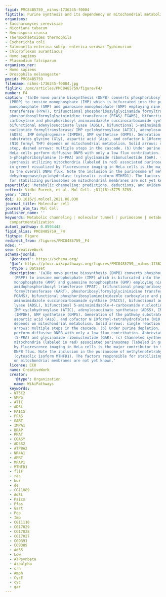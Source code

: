 ```yaml
---
figid: PMC8485759__nihms-1736245-f0004
figtitle: Purine synthesis and its dependency on mitochondrial metabolism
organisms:
- Saccharomyces cerevisiae
- Nicotiana tabacum
- Neurospora crassa
- Thermochaetoides thermophila
- Escherichia coli
- Salmonella enterica subsp. enterica serovar Typhimurium
- Chloroflexus aurantiacus
- Homo sapiens
- Plasmodium falciparum
organisms_ner:
- Homo sapiens
- Drosophila melanogaster
pmcid: PMC8485759
filename: nihms-1736245-f0004.jpg
figlink: /pmc/articles/PMC8485759/figure/F4/
number: F4
caption: '(a)De novo purine biosynthesis (DNPB) converts phosphoribosyl pyrophosphate
  (PRPP) to inosine monophosphate (IMP) which is bifurcated into the products adenosine
  monophosphate (AMP) and guanosine monophosphate (GMP) employing nine enzymes: amidophosphoribosyl
  transferase (PPAT), trifunctional phosphoribosylglycinamide formyltransferase (GART),
  phoshoribosylformylglycinimidine transferase (PFAS/ FGAMS), bifunctional phosphoribosylaminoimidazole
  carboxylase and phosphoribosyl aminoimidazole succinocarboxamide synthase (PAICS),
  bifunctional adenylosuccinate lyase (ADSL), bifunctional 5-aminoimidazole-4-carboxamide
  nucleotide formyltransferase/ IMP cyclohydroxylase (ATIC), adenylosuccinate synthetase
  (ADSS), IMP dehydrogenase (IMPDH), GMP synthetase (GMPS). Generation of the pathway
  substrates glycine (Gly), aspartic acid (Asp), and cofactor N 10formyl-tetrahydrofolate
  (N10 formyl THF) depends on mitochondrial metabolism. Solid arrows: single reaction
  step, dashed arrows: multiple steps in the cascade. (b) Under purine depletion,
  HeLa cells perform diffusive DNPB with only a low flux contribution. Abbreviations:
  5-phosphoribosylamine (5-PRA) and glycinamide ribonucleotide (GAR). (c) Channeled
  synthesis utilizing mitochondria (labeled in red) associated purinosomes (labeled
  in green) visualized by fluorescence imaging in HeLa cells is the major contributor
  to the overall DNPB flux. Note the inclusion in the purinosome of methylenetetrahydrofolate
  dehydrogenase/cyclohydrolase (cytosolic isoform MTHFD1). The factors responsible
  for stabilizing purinosomes on mitochondrial membranes are not yet known.'
papertitle: 'Metabolic channeling: predictions, deductions, and evidence.'
reftext: Vidhi Pareek, et al. Mol Cell. ;81(18):3775-3785.
year: '2021'
doi: 10.1016/j.molcel.2021.08.030
journal_title: Molecular cell
journal_nlm_ta: Mol Cell
publisher_name: ''
keywords: Metabolic channeling | molecular tunnel | purinosome | metabolon | membrane-less
  compartmentalization
automl_pathway: 0.8594443
figid_alias: PMC8485759__F4
figtype: Figure
redirect_from: /figures/PMC8485759__F4
ndex: ''
seo: CreativeWork
schema-jsonld:
  '@context': https://schema.org/
  '@id': https://pfocr.wikipathways.org/figures/PMC8485759__nihms-1736245-f0004.html
  '@type': Dataset
  description: '(a)De novo purine biosynthesis (DNPB) converts phosphoribosyl pyrophosphate
    (PRPP) to inosine monophosphate (IMP) which is bifurcated into the products adenosine
    monophosphate (AMP) and guanosine monophosphate (GMP) employing nine enzymes:
    amidophosphoribosyl transferase (PPAT), trifunctional phosphoribosylglycinamide
    formyltransferase (GART), phoshoribosylformylglycinimidine transferase (PFAS/
    FGAMS), bifunctional phosphoribosylaminoimidazole carboxylase and phosphoribosyl
    aminoimidazole succinocarboxamide synthase (PAICS), bifunctional adenylosuccinate
    lyase (ADSL), bifunctional 5-aminoimidazole-4-carboxamide nucleotide formyltransferase/
    IMP cyclohydroxylase (ATIC), adenylosuccinate synthetase (ADSS), IMP dehydrogenase
    (IMPDH), GMP synthetase (GMPS). Generation of the pathway substrates glycine (Gly),
    aspartic acid (Asp), and cofactor N 10formyl-tetrahydrofolate (N10 formyl THF)
    depends on mitochondrial metabolism. Solid arrows: single reaction step, dashed
    arrows: multiple steps in the cascade. (b) Under purine depletion, HeLa cells
    perform diffusive DNPB with only a low flux contribution. Abbreviations: 5-phosphoribosylamine
    (5-PRA) and glycinamide ribonucleotide (GAR). (c) Channeled synthesis utilizing
    mitochondria (labeled in red) associated purinosomes (labeled in green) visualized
    by fluorescence imaging in HeLa cells is the major contributor to the overall
    DNPB flux. Note the inclusion in the purinosome of methylenetetrahydrofolate dehydrogenase/cyclohydrolase
    (cytosolic isoform MTHFD1). The factors responsible for stabilizing purinosomes
    on mitochondrial membranes are not yet known.'
  license: CC0
  name: CreativeWork
  creator:
    '@type': Organization
    name: WikiPathways
  keywords:
  - NT5C2
  - GMPS
  - ATIC
  - ADSL
  - PAICS
  - PFAS
  - GART
  - IMPA1
  - BRAP
  - PPAT
  - COASY
  - ADSS2
  - ATP8A2
  - NR4A1
  - APRT
  - MFAP1
  - MTHFD1
  - fliF
  - ras
  - bur
  - de
  - CG11089
  - AdSL
  - Paics
  - Pfas
  - Gart
  - Pcp
  - Imp
  - CG11110
  - CG17029
  - CG17028
  - CG17027
  - CG9391
  - CG9389
  - AdSS
  - Low
  - ATPsynbeta
  - Atpalpha
  - crn
  - Amph
  - CycE
  - cyc
  - gar
---
```

